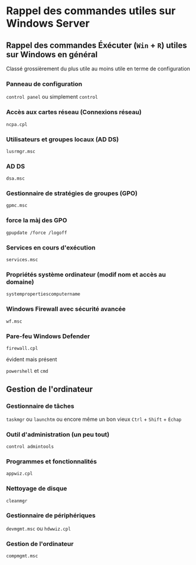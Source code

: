 # Rappel des commandes utiles sur Windows Server
## Rappel des commandes Éxécuter (```Win``` + ```R```) utiles sur Windows en général

Classé grossièrement du plus utile au moins utile en terme de configuration

### Panneau de configuration
```control panel``` ou simplement ```control```

### Accès aux cartes réseau (Connexions réseau)
```ncpa.cpl```

### Utilisateurs et groupes locaux (AD DS)
```lusrmgr.msc```

### AD DS
```dsa.msc```

### Gestionnaire de stratégies de groupes (GPO)
```gpmc.msc```

### force la màj des GPO
```gpupdate /force /logoff```

### Services en cours d'exécution
```services.msc```

### Propriétés système ordinateur (modif nom et accès au domaine)
```systempropertiescomputername```

### Windows Firewall avec sécurité avancée
```wf.msc```

### Pare-feu Windows Defender
```firewall.cpl```

évident mais présent

```powershell``` et ```cmd```

## Gestion de l'ordinateur

### Gestionnaire de tâches
```taskmgr``` ou ```launchtm```
ou encore même un bon vieux ```Ctrl``` + ```Shift``` + ```Échap```

### Outil d'administration (un peu tout)
```control admintools```

### Programmes et fonctionnalités
```appwiz.cpl```

### Nettoyage de disque
```cleanmgr```

### Gestionnaire de périphériques
```devmgmt.msc``` ou ```hdwwiz.cpl```

### Gestion de l'ordinateur
```compmgmt.msc```